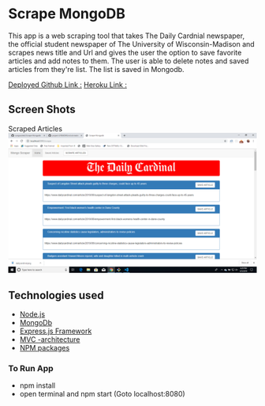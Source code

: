 # Scrape MongoDB

This app is a web scraping tool that takes The Daily Cardnial newspaper, the official student newspaper of The University of Wisconsin-Madison and scrapes news title and Url and gives the user the option to save favorite articles and add notes to them.  The user is able to delete notes and saved articles from they're list.  The list is saved in Mongodb.

[Deployed Github Link :](LINK)
[Heroku Link :](LINK)

## Screen Shots
Scraped Articles
![Screen shot](.\public\assets\images\2019-08-05.png)

## Technologies used
- [Node.js](https://en.wikipedia.org/wiki/Node.js)
- [MongoDb](https://en.wikipedia.org/wiki/MongoDB)
- [Express.js Framework](https://expressjs.com/)
- [MVC -architecture](https://en.wikipedia.org/wiki/Model%E2%80%93view%E2%80%93controller)
- [NPM packages](https://www.npmjs.com/)


### To Run App
- npm install
- open terminal and npm start (Goto localhost:8080)



